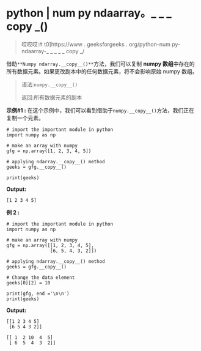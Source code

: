 # python | num py ndaarray。_ _ _ copy _()

> 哎哎哎:# t0]https://www . geeksforgeeks . org/python-num py-ndaarray-_ _ _ _ _ copy _/

借助`**Numpy ndarray.__copy__()**`方法，我们可以复制 **numpy 数组**中存在的所有数据元素。如果更改副本中的任何数据元素，将不会影响原始 numpy 数组。

> 语法:`numpy.__copy__()`
> 
> 返回:所有数据元素的副本

**示例#1 :**
在这个示例中，我们可以看到借助于`numpy.__copy__()`方法，我们正在复制一个元素。

```
# import the important module in python
import numpy as np

# make an array with numpy
gfg = np.array([1, 2, 3, 4, 5])

# applying ndarray.__copy__() method
geeks = gfg.__copy__()

print(geeks)
```

**Output:**

```
[1 2 3 4 5]

```

**例 2 :**

```
# import the important module in python
import numpy as np

# make an array with numpy
gfg = np.array([[1, 2, 3, 4, 5],
                [6, 5, 4, 3, 2]])

# applying ndarray.__copy__() method
geeks = gfg.__copy__()

# Change the data element
geeks[0][2] = 10

print(gfg, end ='\n\n')
print(geeks)
```

**Output:**

```
[[1 2 3 4 5]
 [6 5 4 3 2]]

[[ 1  2 10  4  5]
 [ 6  5  4  3  2]]

```